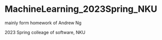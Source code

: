 # MachineLearning_2023Spring_NKU
mainly form homework of Andrew Ng

2023 Spring
colleage of software, NKU
